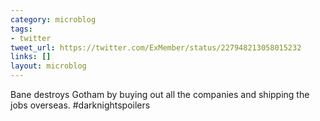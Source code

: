 ```yaml
---
category: microblog
tags:
- twitter
tweet_url: https://twitter.com/ExMember/status/227948213058015232
links: []
layout: microblog
---
```

Bane destroys Gotham by buying out all the companies and shipping the jobs overseas. #darknightspoilers
